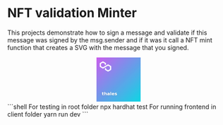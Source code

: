 # NFT validation Minter

This projects demonstrate how to sign a message and validate if this message was signed by the msg.sender and if it was it call a NFT mint function that creates a SVG with the message that you signed.

<div align="center"  width="140" height="112.43">
    <img src="./example.svg" width="100px" height="100px" alt="JavaScript" />
</div>
```shell
For testing in root folder
npx hardhat test
For running frontend in client folder
yarn run dev
```
